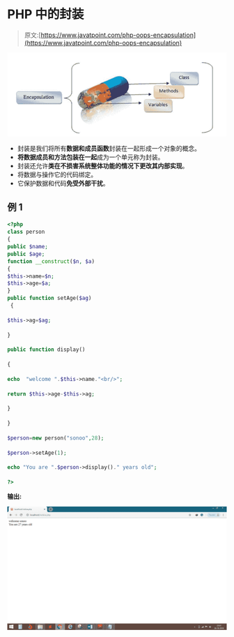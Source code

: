 # PHP 中的封装

> 原文:[https://www.javatpoint.com/php-oops-encapsulation](https://www.javatpoint.com/php-oops-encapsulation)

![Encapsulation in PHP](img/82f4e6b21b387748fd00c5ad8daea61f.png)

*   封装是我们将所有**数据和成员函数**封装在一起形成一个对象的概念。
*   **将数据成员和方法包装在一起**成为一个单元称为封装。
*   封装还允许**类在不损害系统整体功能的情况下更改其内部实现**。
*   将数据与操作它的代码绑定。
*   它保护数据和代码**免受外部干扰**。

## 例 1

```php
<?php
class person
{
public $name;
public $age;
function __construct($n, $a)
{
$this->name=$n;
$this->age=$a;
}
public function setAge($ag)
 {

$this->ag=$ag;

}

public function display()

{

echo  "welcome ".$this->name."<br/>";

return $this->age-$this->ag;

}

}

$person=new person("sonoo",28);

$person->setAge(1);

echo "You are ".$person->display()." years old";

?>

```

**输出:**

![Encapsulation in PHP](img/8bd865a96509c7c120caa22e7df4632e.png)